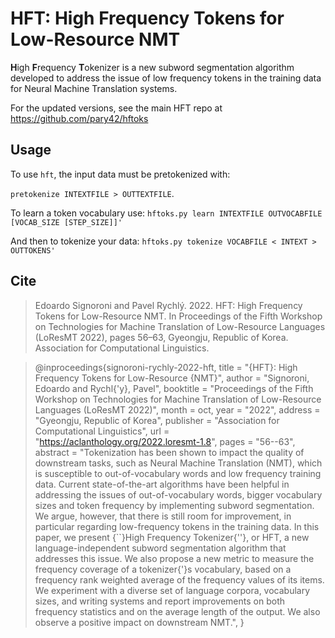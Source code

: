 # HFT: High Frequency Tokens for Low-Resource NMT

**H**igh **F**requency **T**okenizer is a new subword segmentation algorithm developed to address the issue of low frequency tokens in the training data for Neural Machine Translation systems.

For the updated versions, see the main HFT repo at https://github.com/pary42/hftoks

## Usage

To use `hft`, the input data must be pretokenized with: 

`pretokenize INTEXTFILE > OUTTEXTFILE`. 

To learn a token vocabulary use:
`hftoks.py learn INTEXTFILE OUTVOCABFILE [VOCAB_SIZE [STEP_SIZE]]'`

And then to tokenize your data:
`hftoks.py tokenize VOCABFILE < INTEXT > OUTTOKENS'`

## Cite

> Edoardo Signoroni and Pavel Rychlý. 2022. HFT: High Frequency Tokens for Low-Resource NMT. In Proceedings of the Fifth Workshop on Technologies for Machine Translation of Low-Resource Languages (LoResMT 2022), pages 56–63, Gyeongju, Republic of Korea. Association for Computational Linguistics.

> @inproceedings{signoroni-rychly-2022-hft,
    title = "{HFT}: High Frequency Tokens for Low-Resource {NMT}",
    author = "Signoroni, Edoardo  and
      Rychl{\'y}, Pavel",
    booktitle = "Proceedings of the Fifth Workshop on Technologies for Machine Translation of Low-Resource Languages (LoResMT 2022)",
    month = oct,
    year = "2022",
    address = "Gyeongju, Republic of Korea",
    publisher = "Association for Computational Linguistics",
    url = "https://aclanthology.org/2022.loresmt-1.8",
    pages = "56--63",
    abstract = "Tokenization has been shown to impact the quality of downstream tasks, such as Neural Machine Translation (NMT), which is susceptible to out-of-vocabulary words and low frequency training data. Current state-of-the-art algorithms have been helpful in addressing the issues of out-of-vocabulary words, bigger vocabulary sizes and token frequency by implementing subword segmentation. We argue, however, that there is still room for improvement, in particular regarding low-frequency tokens in the training data. In this paper, we present {``}High Frequency Tokenizer{''}, or HFT, a new language-independent subword segmentation algorithm that addresses this issue. We also propose a new metric to measure the frequency coverage of a tokenizer{'}s vocabulary, based on a frequency rank weighted average of the frequency values of its items. We experiment with a diverse set of language corpora, vocabulary sizes, and writing systems and report improvements on both frequency statistics and on the average length of the output. We also observe a positive impact on downstream NMT.",
}
